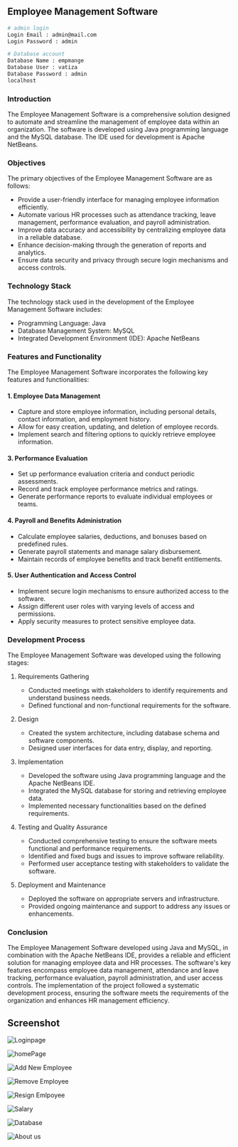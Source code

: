 ﻿
## Employee Management Software
```bash
# admin login
Login Email : admin@mail.com
Login Password : admin
 ```
```bash
# Database account
Database Name : empmange
Database User : vatiza
Database Password : admin
localhost 
```



### Introduction

The Employee Management Software is a comprehensive solution designed to automate and streamline the management of employee data within an organization. The software is developed using Java programming language and the MySQL database. The IDE used for development is Apache NetBeans.

### Objectives

The primary objectives of the Employee Management Software are as follows:

-   Provide a user-friendly interface for managing employee information efficiently.
-   Automate various HR processes such as attendance tracking, leave management, performance evaluation, and payroll administration.
-   Improve data accuracy and accessibility by centralizing employee data in a reliable database.
-   Enhance decision-making through the generation of reports and analytics.
-   Ensure data security and privacy through secure login mechanisms and access controls.

### Technology Stack

The technology stack used in the development of the Employee Management Software includes:

-   Programming Language: Java
-   Database Management System: MySQL
-   Integrated Development Environment (IDE): Apache NetBeans

### Features and Functionality

The Employee Management Software incorporates the following key features and functionalities:

#### 1. Employee Data Management

-   Capture and store employee information, including personal details, contact information, and employment history.
-   Allow for easy creation, updating, and deletion of employee records.
-   Implement search and filtering options to quickly retrieve employee information.
#### 3. Performance Evaluation

-   Set up performance evaluation criteria and conduct periodic assessments.
-   Record and track employee performance metrics and ratings.
-   Generate performance reports to evaluate individual employees or teams.

#### 4. Payroll and Benefits Administration

-   Calculate employee salaries, deductions, and bonuses based on predefined rules.
-   Generate payroll statements and manage salary disbursement.
-   Maintain records of employee benefits and track benefit entitlements.

#### 5. User Authentication and Access Control

-   Implement secure login mechanisms to ensure authorized access to the software.
-   Assign different user roles with varying levels of access and permissions.
-   Apply security measures to protect sensitive employee data.

### Development Process

The Employee Management Software was developed using the following stages:

1.  Requirements Gathering
    
    -   Conducted meetings with stakeholders to identify requirements and understand business needs.
    -   Defined functional and non-functional requirements for the software.
2.  Design
    
    -   Created the system architecture, including database schema and software components.
    -   Designed user interfaces for data entry, display, and reporting.
3.  Implementation
    
    -   Developed the software using Java programming language and the Apache NetBeans IDE.
    -   Integrated the MySQL database for storing and retrieving employee data.
    -   Implemented necessary functionalities based on the defined requirements.
4.  Testing and Quality Assurance
    
    -   Conducted comprehensive testing to ensure the software meets functional and performance requirements.
    -   Identified and fixed bugs and issues to improve software reliability.
    -   Performed user acceptance testing with stakeholders to validate the software.
5.  Deployment and Maintenance
    
    -   Deployed the software on appropriate servers and infrastructure.
    -   Provided ongoing maintenance and support to address any issues or enhancements.

### Conclusion

The Employee Management Software developed using Java and MySQL, in combination with the Apache NetBeans IDE, provides a reliable and efficient solution for managing employee data and HR processes. The software's key features encompass employee data management, attendance and leave tracking, performance evaluation, payroll administration, and user access controls. The implementation of the project followed a systematic development process, ensuring the software meets the requirements of the organization and enhances HR management efficiency.

## Screenshot

![Loginpage](https://pasteboard.co/xfoMHwFJg2RP.png)

![homePage](https://prnt.sc/l09tZ4-OaotU)

![Add New Employee](https://prnt.sc/LCRXmSjRQS-7)

![Remove Employee](https://prnt.sc/Z2zjoXdPbUX2)

![Resign Emlpoyee](https://prnt.sc/otOIrVAWl0eP)

![Salary](https://prnt.sc/lvGT_AM2yAt4)

![Database ](https://prnt.sc/eRzOlW4aptk5)

![About us](https://prnt.sc/Lm8MjhHq6R0f)





